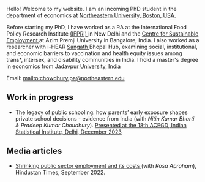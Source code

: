 Hello! Welcome to my website. I am an incoming PhD student in the department of economics at <a href="https://cssh.northeastern.edu/economics/" target="_blank"> Northeastern University, Boston, USA. </a> 

Before starting my PhD, I have worked as a RA at the International Food Policy Research Institute <a href = "https://www.ifpri.org/" target ="_blank"> (IFPRI) </a> in New Delhi and the <a href="https://azimpremjiuniversity.edu.in/cse" target ="_blank"> Centre for Sustainable Employment </a> at Azim Premji University in Bangalore, India. I also worked as a researcher with i-HEAR <a href = "https://sangath.in/" target = "_blank" > Sangath </a> Bhopal Hub, examining social, institutional, and economic barriers to vaccination and health equity issues among trans*, intersex, and disability communities in India. I hold a master's degree in economics from <a href= "https://jadavpuruniversity.in/" target ="_blank"> Jadavpur University, India </a> 


Email: <mailto:chowdhury.pa@northeastern.edu>


## Work in progress
- The legacy of public schooling: how parents’ early exposure shapes private school decisions - evidence from India (with _Nitin Kumar Bharti & Pradeep Kumar Choudhury_).
  <a href="https://www.isid.ac.in/~acegd/acegd2023/index.html" target="_blank"> Presented at the 18th ACEGD, Indian Statistical Institute, Delhi, December 2023 </a>

## Media articles 
- <a href= "https://www.hindustantimes.com/india-news/shrinking-public-sector-employment-and-its-costs-101661966849523.html" target = "_blank" > Shrinking public sector employment and its costs </a> (with _Rosa Abraham_), Hindustan Times, September 2022.

